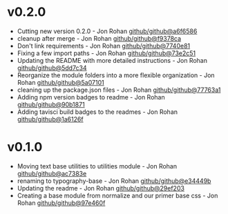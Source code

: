 # v0.2.0

 * Cutting new version 0.2.0 - Jon Rohan [github/github@a6f6586](https://github.com/github/github/commit/a6f6586)
 * cleanup after merge - Jon Rohan [github/github@f9378ca](https://github.com/github/github/commit/f9378ca)
 * Don't link requirements - Jon Rohan [github/github@7740e81](https://github.com/github/github/commit/7740e81)
 * Fixing a few import paths - Jon Rohan [github/github@73e2c51](https://github.com/github/github/commit/73e2c51)
 * Updating the README with more detailed instructions - Jon Rohan [github/github@5dd7c34](https://github.com/github/github/commit/5dd7c34)
 * Reorganize the module folders into a more flexible organization - Jon Rohan [github/github@5a07101](https://github.com/github/github/commit/5a07101)
 * cleaning up the package.json files - Jon Rohan [github/github@77763a1](https://github.com/github/github/commit/77763a1)
 * Adding npm version badges to readme - Jon Rohan [github/github@90b1871](https://github.com/github/github/commit/90b1871)
 * Adding tavisci build badges to the readmes - Jon Rohan [github/github@1a6126f](https://github.com/github/github/commit/1a6126f)

# v0.1.0

 * Moving text base utilities to utilities module - Jon Rohan [github/github@ac7383e](https://github.com/github/github/commit/ac7383e)
 * renaming to typography-base - Jon Rohan [github/github@e34449b](https://github.com/github/github/commit/e34449b)
 * Updating the readme - Jon Rohan [github/github@29ef203](https://github.com/github/github/commit/29ef203)
 * Creating a base module from normalize and our primer base css - Jon Rohan [github/github@97e460f](https://github.com/github/github/commit/97e460f)